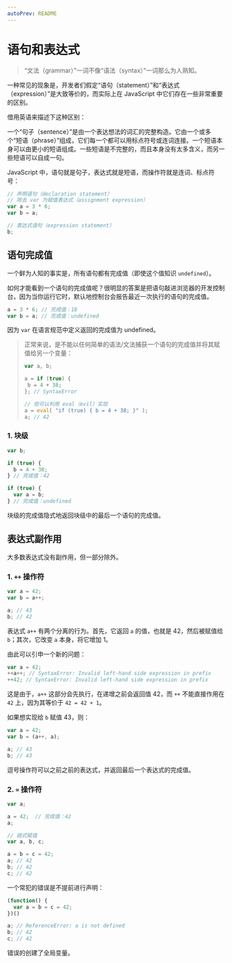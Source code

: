 ```yaml
---
autoPrev: README
---
```


# 语句和表达式

> “文法（grammar）”一词不像“语法（syntax）”一词那么为人熟知。

一种常见的现象是，开发者们假定“语句（statement）”和“表达式（expression）”是大致等价的，而实际上在 JavaScript 中它们存在一些非常重要的区别。

借用英语来描述下这种区别：

一个“句子（sentence）”是由一个表达想法的词汇的完整构造。它由一个或多个“短语（phrase）”组成，它们每一个都可以用标点符号或连词连接。一个短语本身可以由更小的短语组成。一些短语是不完整的，而且本身没有太多含义，而另一些短语可以自成一句。

JavaScript 中，语句就是句子，表达式就是短语，而操作符就是连词、标点符号：

```js
// 声明语句（declaration statement）
// 除去 var 为赋值表达式（assignment expression）
var a = 3 * 6;
var b = a;

// 表达式语句（expression statement）
b;
```

## 语句完成值

一个鲜为人知的事实是，所有语句都有完成值（即使这个值知识 `undefined`）。

如何才能看到一个语句的完成值呢？很明显的答案是把语句敲进浏览器的开发控制台，因为当你运行它时，默认地控制台会报告最近一次执行的语句的完成值。

```js
a = 3 * 6; // 完成值：18
var b = a; // 完成值：undefined
```

因为 `var` 在语言规范中定义返回的完成值为 undefined。

> 正常来说，是不能以任何简单的语法/文法捕获一个语句的完成值并将其赋值给另一个变量：
>
> ```js
> var a, b;
> 
> a = if (true) {
>  b = 4 + 38;
> }; // SyntaxError
> 
> // 但可以利用 eval（evil）实现
> a = eval( "if (true) { b = 4 + 38; }" );
> a; // 42
> ```

### 1. 块级

```js
var b;

if (true) {
  b = 4 + 38;
} // 完成值：42

if (true) {
  var a = b;
} // 完成值：undefined
```

块级的完成值隐式地返回块级中的最后一个语句的完成值。

## 表达式副作用

大多数表达式没有副作用，但一部分除外。

### 1. `++` 操作符

```js
var a = 42;
var b = a++;

a; // 43
b; // 42
```

表达式 `a++` 有两个分离的行为。首先，它返回 `a` 的值，也就是 42，然后被赋值给 `b`；其次，它改变 `a` 本身，将它增加 1。

由此可以引申一个新的问题：

```js
var a = 42;
++a++; // SyntaxError: Invalid left-hand side expression in prefix
++42; // SyntaxError: Invalid left-hand side expression in prefix
```

这是由于，`a++` 这部分会先执行，在递增之前会返回值 42，而 `++` 不能直接作用在 `42` 上，因为其等价于 `42 = 42 + 1`。

如果想实现给 `b` 赋值 43，则：

```js
var a = 42;
var b = (a++, a);

a; // 43
b; // 43
```

逗号操作符可以之前之前的表达式，并返回最后一个表达式的完成值。

### 2. `=` 操作符

```js
var a;

a = 42;  // 完成值：42
a;

// 链式赋值
var a, b, c;

a = b = c = 42;
a; // 42
b; // 42
c; // 42
```

一个常犯的错误是不提前进行声明：

```js
(function() {
  var a = b = c = 42;
})()

a; // ReferenceError: a is not defined
b; // 42
c; // 42
```

错误的创建了全局变量。
